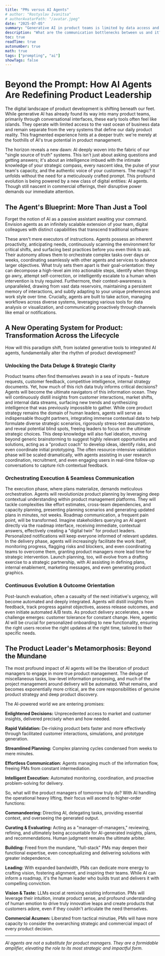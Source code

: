 ```yaml
---
title: "PMs versus AI Agents"
# author: "Rostyslav Ivanitsa"
# authorAvatarPath: "/avatar.jpeg"
date: "2025-07-05"
summary: "Generative AI in product teams is limited by data access and isolation. The next wave is AI agents deeply integrated into core systems, acting as proactive, autonomous, goal-oriented, context-aware, and action-oriented digital teammates. This will transform product management by automating mundane tasks, freeing PMs to focus on true strategy, discovery, and leadership, amplifying their impact."
description: "What are the communication bottlenecks between us and it?"
toc: true
readTime: true
autonumber: true
math: true
tags: ["prompting", "ai"]
showTags: false
---
```


# Beyond the Prompt: How AI Agents Are Redefining Product Leadership

The digital landscape of product development is shifting beneath our feet. While generative AI has already found its way into many product teams, primarily through conversational interfaces, these early tools often feel like islands. They operate with limited access to the vast ocean of business data and remain separate from the very systems that define our daily product reality. This fragmented experience hints at a deeper truth: we're merely at the foothills of AI's true potential in product management.

The horizon reveals a new dawn: AI deeply woven into the fabric of our "single source of truth" systems. This isn't just about asking questions and getting answers; it's about an intelligence imbued with the intimate knowledge of your strategic compass, every nascent idea, the pulse of your team's capacity, and the authentic voice of your customers. The magic? It unfolds without the need for a meticulously crafted prompt. This profound evolution is being powered by a new class of digital entities: AI agents. Though still nascent in commercial offerings, their disruptive power demands our immediate attention.

## The Agent's Blueprint: More Than Just a Tool

Forget the notion of AI as a passive assistant awaiting your command. Envision agents as an infinitely scalable extension of your team, digital colleagues with distinct capabilities that transcend traditional software:

These aren't mere executors of instructions. Agents possess an inherent proactivity, anticipating needs, continuously scanning the environment for critical shifts, and surfacing best practices before you even think to ask. Their autonomy allows them to orchestrate complex tasks over days or weeks, coordinating seamlessly with other agents and services to advance larger objectives. What truly sets them apart is their goal-orientation: they can decompose a high-level aim into actionable steps, identify when things go awry, attempt self-correction, or intelligently escalate to a human when intervention is truly required. Furthermore, their context-awareness is unparalleled, drawing from vast data reservoirs, maintaining a persistent memory of interactions, and subtly adapting to your unique preferences and work style over time. Crucially, agents are built to take action, managing workflows across diverse systems, leveraging various tools for data analysis or visualization, and communicating proactively through channels like email or notifications.

## A New Operating System for Product: Transformation Across the Lifecycle

How will this paradigm shift, from isolated generative tools to integrated AI agents, fundamentally alter the rhythm of product development?

### Unlocking the Data Deluge & Strategic Clarity

Product teams often find themselves awash in a sea of inputs – feature requests, customer feedback, competitive intelligence, internal strategy documents. Yet, how much of this rich data truly informs critical decisions? Agents will become the ultimate navigators of this information ocean. They will continuously distill insights from customer interactions, market shifts, and internal data streams, surfacing new trends and synthesizing intelligence that was previously impossible to gather. While core product strategy remains the domain of human leaders, agents will serve as indispensable thought partners, integrating immense contextual data to help formulate diverse strategic scenarios, rigorously stress-test assumptions, and reveal potential blind spots, freeing leaders to focus on the ultimate strategic choices. This deep knowledge will also fuel ideation, moving beyond generic brainstorming to suggest highly relevant opportunities and solutions, acting as a "product coach" to develop ideas, identify risks, and even coordinate initial prototyping. The often resource-intensive validation phase will be scaled dramatically, with agents assisting in user research coordination, recruitment, and even engaging users in real-time follow-up conversations to capture rich contextual feedback.

### Orchestrating Execution & Seamless Communication

The execution phase, where plans materialize, demands meticulous orchestration. Agents will revolutionize product planning by leveraging deep contextual understanding within product management platforms. They will tackle complexities like effort estimates, cross-team dependencies, and capacity planning, presenting planning scenarios and generating updated plans in minutes, not weeks. Roadmap communication, a frequent pain point, will be transformed. Imagine stakeholders querying an AI agent directly via the roadmap interface, receiving immediate, contextual answers, effectively creating a "digital twin" for product leaders. Personalized notifications will keep everyone informed of relevant updates. In the delivery phase, agents will increasingly facilitate the work itself, monitoring progress, flagging risks and blockers, and even coordinating teams to overcome them, granting product managers more lead time for strategic intervention. Launch planning, too, will evolve from a drafting exercise to a strategic partnership, with AI assisting in defining plans, internal enablement, marketing messages, and even generating product graphics.

### Continuous Evolution & Outcome Orientation

Post-launch evaluation, often a casualty of the next initiative's urgency, will become automated and deeply integrated. Agents will distill insights from feedback, track progress against objectives, assess release outcomes, and even initiate automated A/B tests. As product delivery accelerates, a new challenge emerges: customer tolerance for constant change. Here, agentic AI will be crucial for personalized onboarding to new functionality, ensuring the right users receive the right updates at the right time, tailored to their specific needs.

## The Product Leader's Metamorphosis: Beyond the Mundane

The most profound impact of AI agents will be the liberation of product managers to engage in more true product management. The deluge of miscellaneous tasks, low-level information processing, and much of the project management around delivery will be automated. What remains, and becomes exponentially more critical, are the core responsibilities of genuine product strategy and deep product discovery.

The AI-powered world we are entering promises:

**Enlightened Decisions:** Unprecedented access to market and customer insights, delivered precisely when and how needed.

**Rapid Validation:** De-risking product bets faster and more effectively through facilitated customer interactions, simulations, and prototype generation.

**Streamlined Planning:** Complex planning cycles condensed from weeks to mere minutes.

**Effortless Communication:** Agents managing much of the information flow, freeing PMs from constant intermediation.

**Intelligent Execution:** Automated monitoring, coordination, and proactive problem-solving for delivery.

So, what will the product managers of tomorrow truly do? With AI handling the operational heavy lifting, their focus will ascend to higher-order functions:

**Commandeering:** Directing AI, delegating tasks, providing essential context, and overseeing the generated output.

**Curating & Evaluating:** Acting as a "manager-of-managers," reviewing, refining, and ultimately being accountable for AI-generated insights, plans, and recommendations. Human judgment remains the ultimate arbiter.

**Building:** Freed from the mundane, "full-stack" PMs may deepen their functional expertise, even conceptualizing and delivering solutions with greater independence.

**Leading:** With expanded bandwidth, PMs can dedicate more energy to crafting vision, fostering alignment, and inspiring their teams. While AI can inform a roadmap, it's the human leader who builds trust and delivers it with compelling conviction.

**Vision & Taste:** LLMs excel at remixing existing information. PMs will leverage their intuition, innate product sense, and profound understanding of human emotion to drive truly innovative leaps and create products that customers adore, even if they couldn't articulate the need themselves.

**Commercial Acumen:** Liberated from tactical minutiae, PMs will have more capacity to consider the overarching strategic and commercial impact of every product decision.

---

*AI agents are not a substitute for product managers. They are a formidable amplifier, elevating the role to its most strategic and impactful form.*
